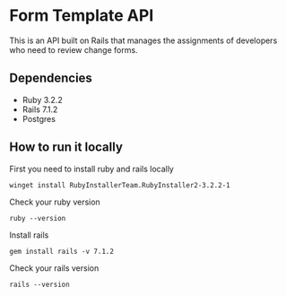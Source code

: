 # Form Template API

This is an API built on Rails that manages the assignments of developers who need to review change forms.

## Dependencies

- Ruby 3.2.2
- Rails 7.1.2
- Postgres

## How to run it locally
First you need to install ruby and rails locally

```
winget install RubyInstallerTeam.RubyInstaller2-3.2.2-1
```

Check your ruby version
```
ruby --version
```

Install rails
```
gem install rails -v 7.1.2
```

Check your rails version
```
rails --version
```
